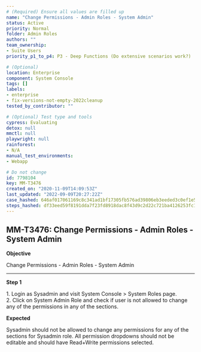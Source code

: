 ```yaml
---
# (Required) Ensure all values are filled up
name: "Change Permissions - Admin Roles - System Admin"
status: Active
priority: Normal
folder: Admin Roles
authors: ""
team_ownership:
- Suite Users
priority_p1_to_p4: P3 - Deep Functions (Do extensive scenarios work?)

# (Optional)
location: Enterprise
component: System Console
tags: []
labels:
- enterprise
- fix-versions-not-empty-2022cleanup
tested_by_contributor: ""

# (Optional) Test type and tools
cypress: Evaluating
detox: null
mmctl: null
playwright: null
rainforest:
- N/A
manual_test_environments:
- Webapp

# Do not change
id: 7798104
key: MM-T3476
created_on: "2020-11-09T14:09:53Z"
last_updated: "2022-09-09T20:27:22Z"
case_hashed: 646af017061169c8c341ad1bf17305fb576ad39806eb3eeded3c0ef1e5c92f80e15728cee5ed75b81182355116152883
steps_hashed: df33eed59f8191dda7f23fd8918dac8f43d9c2d22c721ba4126253fc133a9d9489c94467c67acda83e1f99a55dd1d33b
---
```


<!-- (Auto-generated) Based on frontmatter's "key" and "name" -->

## MM-T3476: Change Permissions - Admin Roles - System Admin

**Objective**

Change Permissions - Admin Roles - System Admin

---

**Step 1**

1\. Login as Sysadmin and visit System Console > System Roles page.\
2\. Click on System Admin Role and check if user is not allowed to change any of the permissions in any of the sections.

**Expected**

Sysadmin should not be allowed to change any permissions for any of the sections for Sysadmin role. All permission dropdowns should not be editable and should have Read+Write permissions selected.
